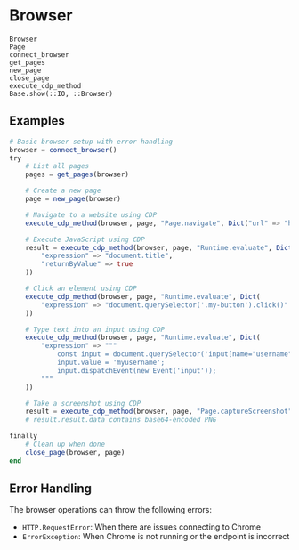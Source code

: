 # Browser

```@docs
Browser
Page
connect_browser
get_pages
new_page
close_page
execute_cdp_method
Base.show(::IO, ::Browser)
```

## Examples

```julia
# Basic browser setup with error handling
browser = connect_browser()
try
    # List all pages
    pages = get_pages(browser)

    # Create a new page
    page = new_page(browser)

    # Navigate to a website using CDP
    execute_cdp_method(browser, page, "Page.navigate", Dict("url" => "https://example.com"))

    # Execute JavaScript using CDP
    result = execute_cdp_method(browser, page, "Runtime.evaluate", Dict(
        "expression" => "document.title",
        "returnByValue" => true
    ))

    # Click an element using CDP
    execute_cdp_method(browser, page, "Runtime.evaluate", Dict(
        "expression" => "document.querySelector('.my-button').click()"
    ))

    # Type text into an input using CDP
    execute_cdp_method(browser, page, "Runtime.evaluate", Dict(
        "expression" => """
            const input = document.querySelector('input[name="username"]');
            input.value = 'myusername';
            input.dispatchEvent(new Event('input'));
        """
    ))

    # Take a screenshot using CDP
    result = execute_cdp_method(browser, page, "Page.captureScreenshot")
    # result.result.data contains base64-encoded PNG

finally
    # Clean up when done
    close_page(browser, page)
end
```

## Error Handling

The browser operations can throw the following errors:
- `HTTP.RequestError`: When there are issues connecting to Chrome
- `ErrorException`: When Chrome is not running or the endpoint is incorrect
